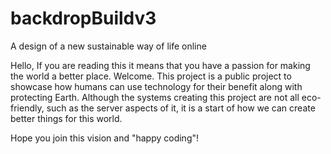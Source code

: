 # backdropBuildv3
A design of a new sustainable way of life online

Hello, 
If you are reading this it means that you have a passion for making the world a better place.
Welcome. This project is a public project to showcase how humans can use technology for their benefit along with protecting Earth.
Although the systems creating this project are not all eco-friendly, such as the server aspects of it, it is a start of how we can create better things for this world.

Hope you join this vision and "happy coding"! 
